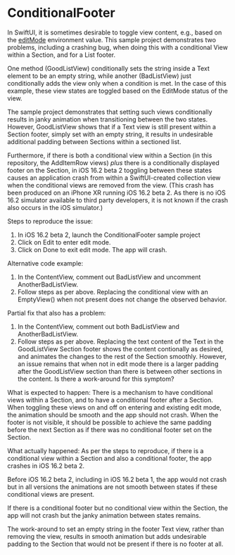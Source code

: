 # ConditionalFooter

In SwiftUI, it is sometimes desirable to toggle view content, e.g., based on the [editMode](https://developer.apple.com/documentation/swiftui/editmode) environment value. This sample project demonstrates two problems, including a crashing bug, when doing this with a conditional View within a Section, and for a List footer. 

One method (GoodListView) conditionally sets the string inside a Text element to be an empty string, while another (BadListView) just conditionally adds the view only when a condition is met. In the case of this example, these view states are toggled based on the EditMode status of the view.

The sample project demonstrates that setting such views conditionally results in janky animation when transitioning between the two states. However, GoodListView shows that if a Text view is still present within a Section footer, simply set with an empty string, it results in undesirable additional padding between Sections within a sectioned list.

Furthermore, if there is both a conditional view within a Section (in this repository, the AddItemRow views) _plus_ there is a conditionally displayed footer on the Section, in iOS 16.2 beta 2 toggling between these states causes an application crash from within a SwiftUI-created collection view when the conditional views are removed from the view. (This crash has been produced on an iPhone XR running iOS 16.2 beta 2. As there is no iOS 16.2 simulator available to third party developers, it is not known if the crash also occurs in the iOS simulator.)

Steps to reproduce the issue:
1. In iOS 16.2 beta 2, launch the ConditionalFooter sample project
2. Click on Edit to enter edit mode.
3. Click on Done to exit edit mode. The app will crash.

Alternative code example:
1. In the ContentView, comment out BadListView and uncomment AnotherBadListView.
2. Follow steps as per above. Replacing the conditional view with an EmptyView() when not present does not change the observed behavior.

Partial fix that also has a problem:
1. In the ContentView, comment out both BadListView and AnotherBadListView.
2. Follow steps as per above. Replacing the text content of the Text in the GoodListView Section footer shows the content contionally as desired, and animates the changes to the rest of the Section smoothly. However, an issue remains that when not in edit mode there is a larger padding after the GoodListView section than there is between other sections in the content. Is there a work-around for this symptom? 

What is expected to happen:
There is a mechanism to have conditional views within a Section, and to have a conditional footer after a Section. When toggling these views on and off on entering and existing edit mode, the animation should be smooth and the app should not crash. When the footer is not visible, it should be possible to achieve the same padding before the next Section as if there was no conditional footer set on the Section. 

What actually happened:
As per the steps to reproduce, if there is a conditional view within a Section and also a conditional footer, the app crashes in iOS 16.2 beta 2.

Before iOS 16.2 beta 2, including in iOS 16.2 beta 1, the app would not crash but in all versions the animations are not smooth between states if these conditional views are present.

If there is a conditional footer but no conditional view within the Section, the app will not crash but the janky animation between states remains.

The work-around to set an empty string in the footer Text view, rather than removing the view, results in smooth animation but adds undesirable padding to the Section that would not be present if there is no footer at all.  
